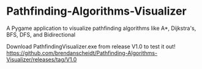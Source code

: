 # Pathfinding-Algorithms-Visualizer
A Pygame application to visualize pathfinding algorithms like A*, Dijkstra's, BFS, DFS, and Bidirectional

Download PathfindingVisualizer.exe from release V1.0 to test it out!
https://github.com/brendanscheidt/Pathfinding-Algorithms-Visualizer/releases/tag/V1.0
